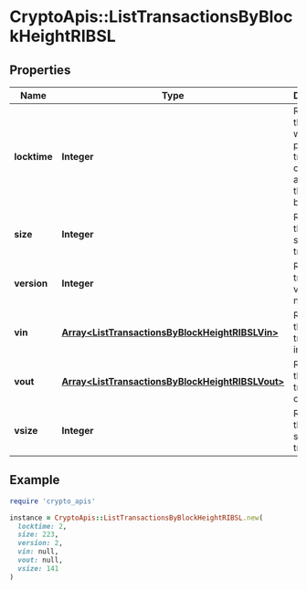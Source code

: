 # CryptoApis::ListTransactionsByBlockHeightRIBSL

## Properties

| Name | Type | Description | Notes |
| ---- | ---- | ----------- | ----- |
| **locktime** | **Integer** | Represents the time at which a particular transaction can be added to the blockchain. |  |
| **size** | **Integer** | Represents the total size of this transaction. |  |
| **version** | **Integer** | Represents transaction version number. |  |
| **vin** | [**Array&lt;ListTransactionsByBlockHeightRIBSLVin&gt;**](ListTransactionsByBlockHeightRIBSLVin.md) | Represents the transaction inputs. |  |
| **vout** | [**Array&lt;ListTransactionsByBlockHeightRIBSLVout&gt;**](ListTransactionsByBlockHeightRIBSLVout.md) | Represents the transaction outputs. |  |
| **vsize** | **Integer** | Represents the virtual size of this transaction. |  |

## Example

```ruby
require 'crypto_apis'

instance = CryptoApis::ListTransactionsByBlockHeightRIBSL.new(
  locktime: 2,
  size: 223,
  version: 2,
  vin: null,
  vout: null,
  vsize: 141
)
```

